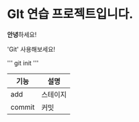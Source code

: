 # GIt 연습 프로젝트입니다.
**안녕**하세요!

'Git' 사용해보세요!

'''
git init
'''

|기능|설명|
|---|---|
|add|스테이지|
|commit|커밋|
